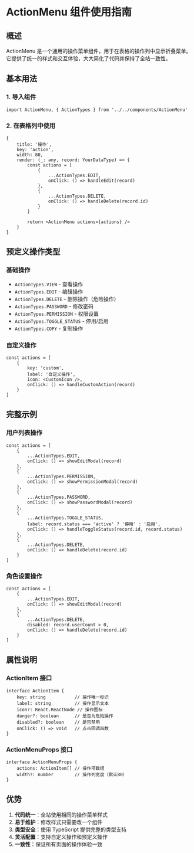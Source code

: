 # ActionMenu 组件使用指南

## 概述
ActionMenu 是一个通用的操作菜单组件，用于在表格的操作列中显示折叠菜单。它提供了统一的样式和交互体验，大大简化了代码并保持了全站一致性。

## 基本用法

### 1. 导入组件
```tsx
import ActionMenu, { ActionTypes } from '../../components/ActionMenu'
```

### 2. 在表格列中使用
```tsx
{
    title: '操作',
    key: 'action',
    width: 80,
    render: (_: any, record: YourDataType) => {
        const actions = [
            {
                ...ActionTypes.EDIT,
                onClick: () => handleEdit(record)
            },
            {
                ...ActionTypes.DELETE,
                onClick: () => handleDelete(record.id)
            }
        ]

        return <ActionMenu actions={actions} />
    }
}
```

## 预定义操作类型

### 基础操作
- `ActionTypes.VIEW` - 查看操作
- `ActionTypes.EDIT` - 编辑操作
- `ActionTypes.DELETE` - 删除操作（危险操作）
- `ActionTypes.PASSWORD` - 修改密码
- `ActionTypes.PERMISSION` - 权限设置
- `ActionTypes.TOGGLE_STATUS` - 停用/启用
- `ActionTypes.COPY` - 复制操作

### 自定义操作
```tsx
const actions = [
    {
        key: 'custom',
        label: '自定义操作',
        icon: <CustomIcon />,
        onClick: () => handleCustomAction(record)
    }
]
```

## 完整示例

### 用户列表操作
```tsx
const actions = [
    {
        ...ActionTypes.EDIT,
        onClick: () => showEditModal(record)
    },
    {
        ...ActionTypes.PERMISSION,
        onClick: () => showPermissionModal(record)
    },
    {
        ...ActionTypes.PASSWORD,
        onClick: () => showPasswordModal(record)
    },
    {
        ...ActionTypes.TOGGLE_STATUS,
        label: record.status === 'active' ? '停用' : '启用',
        onClick: () => handleToggleStatus(record.id, record.status)
    },
    {
        ...ActionTypes.DELETE,
        onClick: () => handleDelete(record.id)
    }
]
```

### 角色设置操作
```tsx
const actions = [
    {
        ...ActionTypes.EDIT,
        onClick: () => showEditModal(record)
    },
    {
        ...ActionTypes.DELETE,
        disabled: record.userCount > 0,
        onClick: () => handleDelete(record.id)
    }
]
```

## 属性说明

### ActionItem 接口
```tsx
interface ActionItem {
    key: string           // 操作唯一标识
    label: string         // 操作显示文本
    icon?: React.ReactNode // 操作图标
    danger?: boolean      // 是否为危险操作
    disabled?: boolean    // 是否禁用
    onClick: () => void   // 点击回调函数
}
```

### ActionMenuProps 接口
```tsx
interface ActionMenuProps {
    actions: ActionItem[] // 操作项数组
    width?: number        // 操作列宽度（默认80）
}
```

## 优势

1. **代码统一**：全站使用相同的操作菜单样式
2. **易于维护**：修改样式只需要改一个组件
3. **类型安全**：使用 TypeScript 提供完整的类型支持
4. **灵活配置**：支持自定义操作和预定义操作
5. **一致性**：保证所有页面的操作体验一致 